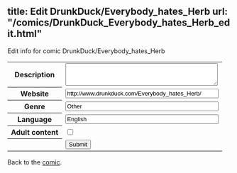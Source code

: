 title: Edit DrunkDuck/Everybody_hates_Herb
url: "/comics/DrunkDuck_Everybody_hates_Herb_edit.html"
---
Edit info for comic DrunkDuck/Everybody_hates_Herb

<form name="comic" action="http://gaepostmail.appspot.com/comic/" method="post">
<table class="comicinfo">
<tr>
<th>Description</th><td><textarea name="description" cols="40" rows="3"></textarea></td>
</tr>
<tr>
<th>Website</th><td><input type="text" name="url" value="http://www.drunkduck.com/Everybody_hates_Herb/" size="40"/></td>
</tr>
<tr>
<th>Genre</th><td><input type="text" name="genre" value="Other" size="40"/></td>
</tr>
<tr>
<th>Language</th><td><input type="text" name="language" value="English" size="40"/></td>
</tr>
<tr>
<th>Adult content</th><td><input type="checkbox" name="adult" value="adult" /></td>
</tr>
<tr>
<th></th><td>
<input type="hidden" name="comic" value="DrunkDuck_Everybody_hates_Herb" />
<input type="submit" name="submit" value="Submit" />
</td>
</tr>
</table>
</form>

Back to the [comic](DrunkDuck_Everybody_hates_Herb.html).

